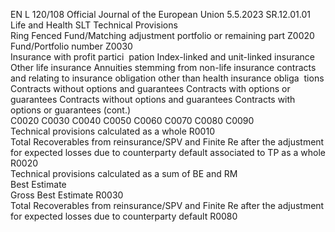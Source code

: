 EN  L 120/108 Official Journal of the European Union 5.5.2023
 SR.12.01.01  
Life and Health SLT Technical Provisions  
Ring Fenced Fund/Matching adjustment 
portfolio or remaining part  Z0020  
Fund/Portfolio number  Z0030  
Insurance 
with profit 
partici ­
pation  Index-linked and unit-linked insurance  Other life insurance  Annuities stemming 
from non-life 
insurance contracts 
and relating to 
insurance obligation 
other than health 
insurance obliga ­
tions  Contracts 
without 
options and 
guarantees  Contracts 
with 
options or 
guarantees  Contracts 
without 
options and 
guarantees  Contracts 
with 
options or 
guarantees  (cont.)  
C0020  C0030  C0040  C0050  C0060  C0070  C0080  C0090  
Technical provisions calculated as a whole  R0010  
Total Recoverables from reinsurance/SPV 
and Finite Re after the adjustment for 
expected losses due to counterparty default 
associated to TP as a whole  R0020  
Technical provisions calculated as a sum of 
BE and RM  
Best Estimate  
Gross Best Estimate  R0030  
Total Recoverables from reinsurance/SPV and 
Finite Re after the adjustment for expected 
losses due to counterparty default  R0080